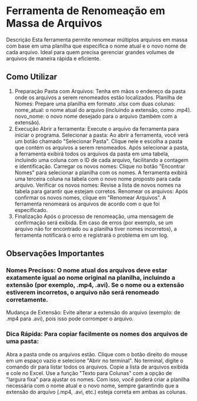 # Ferramenta de Renomeação em Massa de Arquivos
Descrição
Esta ferramenta permite renomear múltiplos arquivos em massa com base em uma planilha que especifica o nome atual e o novo nome de cada arquivo. Ideal para quem precisa gerenciar grandes volumes de arquivos de maneira rápida e eficiente.

## Como Utilizar
1. Preparação
Pasta com Arquivos: Tenha em mãos o endereço da pasta onde os arquivos a serem renomeados estão localizados.
Planilha de Nomes: Prepare uma planilha em formato .xlsx com duas colunas:
nome_atual: o nome atual do arquivo (incluindo a extensão, como .mp4).
novo_nome: o novo nome desejado para o arquivo (também com a extensão).
2. Execução
Abrir a ferramenta: Execute o arquivo da ferramenta para iniciar o programa.
Selecionar a pasta: Ao abrir a ferramenta, você verá um botão chamado "Selecionar Pasta". Clique nele e escolha a pasta que contém os arquivos a serem renomeados.
Após selecionar a pasta, a ferramenta exibirá todos os arquivos da pasta em uma tabela, incluindo uma coluna com o ID de cada arquivo, facilitando a contagem e identificação.
Carregar os novos nomes: Clique no botão "Encontrar Nomes" para selecionar a planilha com os nomes. A ferramenta exibirá uma terceira coluna na tabela com o novo nome proposto para cada arquivo.
Verificar os novos nomes: Revise a lista de novos nomes na tabela para garantir que estejam corretos.
Renomear os arquivos: Após confirmar os novos nomes, clique em "Renomear Arquivos". A ferramenta renomeará os arquivos de acordo com o que foi especificado.
3. Finalização
Após o processo de renomeação, uma mensagem de confirmação será exibida.
Em caso de erros (por exemplo, se um arquivo não for encontrado ou a planilha tiver nomes incorretos), a ferramenta notificará o erro e registrará o problema em um log.

## Observações Importantes
### Nomes Precisos: O nome atual dos arquivos deve estar exatamente igual ao nome original na planilha, incluindo a extensão (por exemplo, .mp4, .avi). Se o nome ou a extensão estiverem incorretos, o arquivo não será renomeado corretamente.
Mudança de Extensão: Evite alterar a extensão do arquivo (exemplo: de .mp4 para .avi), pois isso pode corromper o arquivo.
### Dica Rápida: Para copiar facilmente os nomes dos arquivos de uma pasta:
Abra a pasta onde os arquivos estão.
Clique com o botão direito do mouse em um espaço vazio e selecione "Abrir no terminal".
No terminal, digite o comando dir para listar todos os arquivos.
Copie a lista de arquivos exibida e cole no Excel. Use a função "Texto para Colunas" com a opção de "largura fixa" para ajustar os nomes.
Com isso, você poderá criar a planilha necessária com o nome atual e o novo nome, sempre garantindo que a extensão do arquivo (.mp4, .avi, etc.) esteja correta em ambas as colunas.
